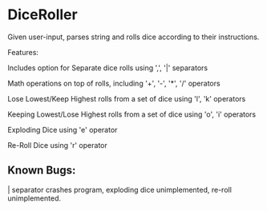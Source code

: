 # DiceRoller
Given user-input, parses string and rolls dice according to their instructions.

Features:

Includes option for Separate dice rolls using ',', '|' separators

Math operations on top of rolls, including '+', '-', '*', '/' operators

Lose Lowest/Keep Highest rolls from a set of dice using 'l', 'k' operators

Keeping Lowest/Lose Highest rolls from a set of dice using 'o', 'i' operators

Exploding Dice using 'e' operator

Re-Roll Dice using 'r' operator

## Known Bugs:
| separator crashes program, exploding dice unimplemented, re-roll unimplemented.